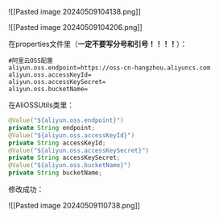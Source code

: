 
![[Pasted image 20240509104138.png]]

![[Pasted image 20240509104206.png]]

在properties文件里（**一定不要写分号和引号！！！！**）：

```
#阿里云OSS配置  
aliyun.oss.endpoint=https://oss-cn-hangzhou.aliyuncs.com  
aliyun.oss.accessKeyId=
aliyun.oss.accessKeySecret= 
aliyun.oss.bucketName=
```

在AliOSSUtils类里：

```java
@Value("${aliyun.oss.endpoint}")  
private String endpoint;  
@Value("${aliyun.oss.accessKeyId}")  
private String accessKeyId;  
@Value("${aliyun.oss.accessKeySecret}")  
private String accessKeySecret;  
@Value("${aliyun.oss.bucketName}")  
private String bucketName;
```

修改成功：

![[Pasted image 20240509110738.png]]